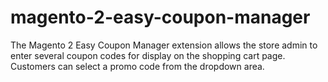 # magento-2-easy-coupon-manager
The Magento 2 Easy Coupon Manager extension allows the store admin to enter several coupon codes for display on the shopping cart page. Customers can select a promo code from the dropdown area.

